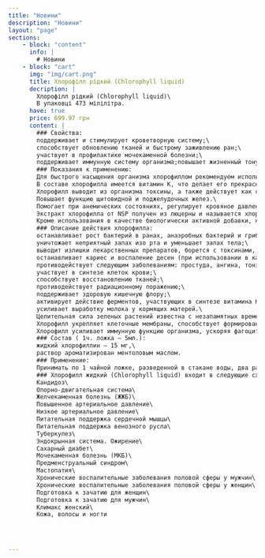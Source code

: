 ```yaml
---
title: "Новини"
description: "Новини"
layout: "page"
sections:
    - block: "content"
      info: |
        # Новини
    - block: "cart"
      img: "img/cart.png"
      title: Хлорофілл рідкий (Chlorophyll liquid)
      decription: |
        Хлорофілл рідкий (Chlorophyll liquid)\
        В упаковці 473 мілілітра.
      have: true
      price: 699.97 грн
      content: |
        ### Свойства:
        поддерживает и стимулирует кроветворную систему;\
        способствует обновлению тканей и быстрому заживлению ран;\
        участвует в профилактике мочекаменной болезни;\
        поддерживает иммунную систему организма;повышает жизненный тонус.\
        ### Показания к применению:
        Для быстрого насыщения организма хлорофиллом рекомендуем использовать Хлорофилл жидкий, для стойкого и пролонгированного эффекта  — Хлорофилл в капсулах.\
        В составе хлорофилла имеется витамин К, что делает его прекрасным средством для профилактики мочекаменной болезни, так как он сдерживает образование кристаллов оксалата кальция в моче.
        Хлорофилл выводит из организма токсины, а также действует как слабое мочегонное средство. Он обладает дезодорирующим свойством, в частности удаляет неприятный запах изо рта.\
        Повышает функцию щитовидной и поджелудочных желез.\
        Помогает при анемических состояниях, регулирует кровяное давление, усиливает работу кишечника, снижает нервозность. Хлорофилл необходим людям, по каким-либо причинам получающим мало солнечного света, офисным работникам и всем тем, кто безвыездно живет в крупных городах.\
        Экстракт хлорофилла от NSP получен из люцерны и называется хлорофиллином.\
        Кроме использования в качестве биологически активной добавки, жидкий хлорофилл может применяться для спринцевания при трихомонадном кольпите, а также для полоскания носоглотки при ЛОР-патологии.
        ### Описание действия хлорофилла:
        останавливает рост бактерий в ранах, анаэробных бактерий и грибков в кишечнике;\ 
        уничтожает неприятный запах изо рта и уменьшает запах тела;\
        выводит излишки лекарственных препаратов, борется с токсинами, дезактивирует многие канцерогены;
        останавливает кариес и воспаление десен (при использовании в качестве аппликаций);\
        противодействует следующим заболеваниям: простуда, ангина, тонзилит, пиорея, гингивит, язва желудка и кишечника, различные кожные воспаления, артрит и т.д.;\
        участвует в синтезе клеток крови;\
        способствует восстановлению тканей;\
        противодействует радиационному поражению;\
        поддерживает здоровую кишечную флору;\
        активирует действие ферментов, участвующих в синтезе витамина К;\
        усиливает выработку молока у кормящих матерей.\
        Целительная сила зеленых растений известна с незапамятных времен. Это объясняется содержанием в них большого количества хлорофилла. Преобразуя энергию солнечного света, хлорофилл играет очень важную роль в жизни растений. Научное определение хлорофилла — это зеленый пигмент растений, с помощью которого они улавливают энергию солнечного света и осуществляют фотосинтез. Ученые обнаружили удивительное сходство в строении молекулы хлорофилла и гемоглобина — основного дыхательного пигмента крови человека. Единственное отличие заключается в том, что в центре хелатного комплекса в хлорофилле находится атом магния, а в гемоглобине — железо. Поэтому хлорофилл способен оказывать на кровь воздействие сходное с действием гемоглобина: повышать уровень кислорода, ускорять азотистый обмен.\
        Хлорофилл укрепляет клеточные мембраны, способствует формированию соединительных тканей, что помогает в заживлении эрозий, язв, открытых ран.\
        Хлорофилл усиливает иммунную функцию организма, ускоряя фагоцитоз. Кроме этих удивительных качеств, хлорофилл способен предотвращать патологические изменения молекул ДНК. Некоторые исследователи считают, что хлорофилл блокирует первый этап превращения здоровых клеток в раковые. Таким образом, он является еще и антимутагеном.
        ### Состав ( 1ч. ложка — 5мл.):
        жидкий хлорофиллин — 15 мг,\
        раствор ароматизирован ментоловым маслом.
        ### Применение:
        Принимать по 1 чайной ложке, разведенной в стакане воды, два раза в день.
        ### Хлорофилл жидкий (Chlorophyll liquid) входит в следующие схемы применения БАДов:
        Кандидоз\
        Опорно-двигательная система\
        Желчекаменная болезнь (ЖЖБ)\
        Повышенное артериальное давление\
        Низкое артериальное давление\
        Питательная поддержка сердечной мышцы\
        Питательная поддержка венозного русла\
        Туберкулез\
        Эндокрынная система. Ожирение\
        Сахарный диабет\
        Мочекаменная болезнь (МКБ)\
        Предменструальный синдром\
        Мастопатия\
        Хронические воспалительные заболевания половой сферы у мужчин\
        Хронические воспалительные заболевания половой сферы у женщин\
        Подготовка к зачатию для женщин\
        Подготовка к зачатию для мужчин\
        Климакс женский\
        Кожа, волосы и ногти




---
```

